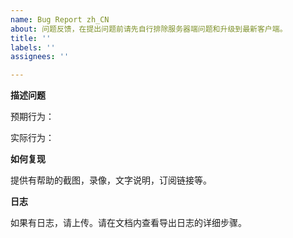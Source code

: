```yaml
---
name: Bug Report zh_CN
about: 问题反馈，在提出问题前请先自行排除服务器端问题和升级到最新客户端。
title: ''
labels: ''
assignees: ''

---
```


**描述问题**

预期行为：

实际行为：

**如何复现**

提供有帮助的截图，录像，文字说明，订阅链接等。

**日志**

如果有日志，请上传。请在文档内查看导出日志的详细步骤。
